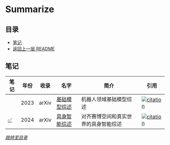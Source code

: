 # Summarize

## 目录
- [笔记](#笔记)
- [返回上一层 README](../README.md)


## 笔记

| 笔记 | 年份 | 收录 | 名字                                                         | 简介                 | 引用 |
| ------ | ---- | ---- | ------------------------------------------------------------ | -------------------- | ------------------------------------------------------------ |
|   |  2023 | arXiv | [基础模型综述](https://arxiv.org/pdf/2312.07843.pdf) | 机器人领域基础模型综述                 |[![citation](https://img.shields.io/badge/dynamic/json?label=citation&query=citationCount&url=https%3A%2F%2Fapi.semanticscholar.org%2Fgraph%2Fv1%2Fpaper%2F9c9c0b52e89fc8d56876f99a562afdf599b799ff%3Ffields%3DcitationCount)](https://www.semanticscholar.org/paper/Idempotent-Generative-Network-Shocher-Dravid/9c9c0b52e89fc8d56876f99a562afdf599b799ff)  |
| [✅](./papers/Aligning%20Cyber%20Space%20with%20Physical%20World%20A%20Comprehensive%20Survey%20on%20Embodied%20AI.md) |  2024 | arXiv | [具身智能综述](https://arxiv.org/pdf/2407.06886) | 对齐赛博空间和真实世界的具身智能综述                |[![citation](https://img.shields.io/badge/dynamic/json?label=citation&query=citationCount&url=https%3A%2F%2Fapi.semanticscholar.org%2Fgraph%2Fv1%2Fpaper%2F7080139d78e718b0efe91cf1bbfe17f288100596%3Ffields%3DcitationCount)](https://www.semanticscholar.org/paper/Aligning-Cyber-Space-with-Physical-World%3A-A-Survey-Liu-Chen/7080139d78e718b0efe91cf1bbfe17f288100596)  |

*[跳转至目录](#目录)*